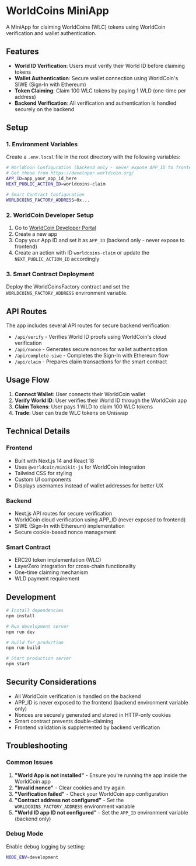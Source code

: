 # WorldCoins MiniApp

A MiniApp for claiming WorldCoins (WLC) tokens using WorldCoin verification and wallet authentication.

## Features

- **World ID Verification**: Users must verify their World ID before claiming tokens
- **Wallet Authentication**: Secure wallet connection using WorldCoin's SIWE (Sign-In with Ethereum) 
- **Token Claiming**: Claim 100 WLC tokens by paying 1 WLD (one-time per address)
- **Backend Verification**: All verification and authentication is handled securely on the backend

## Setup

### 1. Environment Variables

Create a `.env.local` file in the root directory with the following variables:

```bash
# WorldCoin Configuration (backend only - never expose APP_ID to frontend)
# Get these from https://developer.worldcoin.org/
APP_ID=app_your_app_id_here
NEXT_PUBLIC_ACTION_ID=worldcoins-claim

# Smart Contract Configuration
WORLDCOINS_FACTORY_ADDRESS=0x...
```

### 2. WorldCoin Developer Setup

1. Go to [WorldCoin Developer Portal](https://developer.worldcoin.org/)
2. Create a new app
3. Copy your App ID and set it as `APP_ID` (backend only - never expose to frontend)
4. Create an action with ID `worldcoins-claim` or update the `NEXT_PUBLIC_ACTION_ID` accordingly

### 3. Smart Contract Deployment

Deploy the WorldCoinsFactory contract and set the `WORLDCOINS_FACTORY_ADDRESS` environment variable.

## API Routes

The app includes several API routes for secure backend verification:

- `/api/verify` - Verifies World ID proofs using WorldCoin's cloud verification
- `/api/nonce` - Generates secure nonces for wallet authentication
- `/api/complete-siwe` - Completes the Sign-In with Ethereum flow
- `/api/claim` - Prepares claim transactions for the smart contract

## Usage Flow

1. **Connect Wallet**: User connects their WorldCoin wallet
2. **Verify World ID**: User verifies their World ID through the WorldCoin app
3. **Claim Tokens**: User pays 1 WLD to claim 100 WLC tokens
4. **Trade**: User can trade WLC tokens on Uniswap

## Technical Details

### Frontend
- Built with Next.js 14 and React 18
- Uses `@worldcoin/minikit-js` for WorldCoin integration
- Tailwind CSS for styling
- Custom UI components
- Displays usernames instead of wallet addresses for better UX

### Backend
- Next.js API routes for secure verification
- WorldCoin cloud verification using APP_ID (never exposed to frontend)
- SIWE (Sign-In with Ethereum) implementation
- Secure cookie-based nonce management

### Smart Contract
- ERC20 token implementation (WLC)
- LayerZero integration for cross-chain functionality
- One-time claiming mechanism
- WLD payment requirement

## Development

```bash
# Install dependencies
npm install

# Run development server
npm run dev

# Build for production
npm run build

# Start production server
npm start
```

## Security Considerations

- All WorldCoin verification is handled on the backend
- APP_ID is never exposed to the frontend (backend environment variable only)
- Nonces are securely generated and stored in HTTP-only cookies
- Smart contract prevents double-claiming
- Frontend validation is supplemented by backend verification

## Troubleshooting

### Common Issues

1. **"World App is not installed"** - Ensure you're running the app inside the WorldCoin app
2. **"Invalid nonce"** - Clear cookies and try again
3. **"Verification failed"** - Check your WorldCoin app configuration
4. **"Contract address not configured"** - Set the `WORLDCOINS_FACTORY_ADDRESS` environment variable
5. **"World ID app ID not configured"** - Set the `APP_ID` environment variable (backend only)

### Debug Mode

Enable debug logging by setting:
```bash
NODE_ENV=development
```
